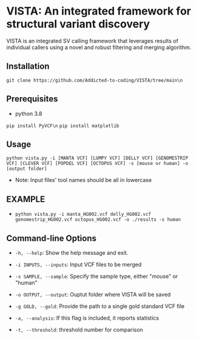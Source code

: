 # VISTA: An integrated framework for structural variant discovery

VISTA is an integrated SV calling framework that leverages results of individual callers using a novel and robust filtering and merging algorithm.

## Installation

`git clone https://github.com/Addicted-to-coding/VISTA/tree/main\n`

## Prerequisites
- python 3.8

`pip install PyVCF\n` `pip install matplotlib`

## Usage

`python vista.py -i [MANTA VCF] [LUMPY VCF] [DELLY VCF] [GENOMESTRIP VCF] [CLEVER VCF] [POPDEL VCF] [OCTOPUS VCF] -s [mouse or human] -o [output folder]`

- Note: Input files' tool names should be all in lowercase

## EXAMPLE

- `python vista.py -i manta_HG002.vcf delly_HG002.vcf genomestrip_HG002.vcf octopus_HG002.vcf -o ./results -s human`

## Command-line Options

- `-h, --help`: Show the help message and exit.

- `-i INPUTS, --inputs`: Input VCF files to be merged

- `-s SAMPLE, --sample`: Specify the sample type, either "mouse" or "human"

- `-o OUTPUT, --output`: Ouptut folder where VISTA will be saved

- `-g GOLD, --gold`: Provide the path to a single gold standard VCF file

- `-a, --analysis`: If this flag is included, it reports statistics

- `-t, --threshold`: threshold number for comparison
